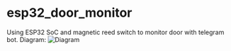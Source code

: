 # esp32_door_monitor
Using ESP32 SoC and magnetic reed switch to monitor door with telegram bot.
Diagram:
![Diagram](https://user-images.githubusercontent.com/84715134/150920641-c1d5e61f-b632-4b25-bc62-ff23ef5e1009.svg)
